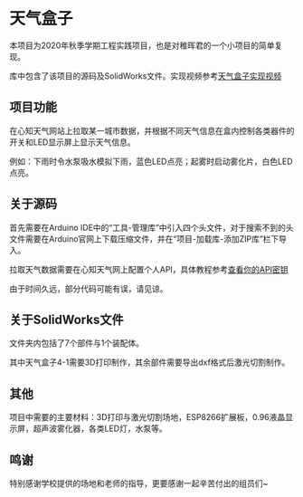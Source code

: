 # 天气盒子

本项目为2020年秋季学期工程实践项目，也是对稚晖君的一个小项目的简单复现。

库中包含了该项目的源码及SolidWorks文件。实现视频参考[天气盒子实现视频](https://www.bilibili.com/video/BV1ev411p7S9)

## 项目功能

在心知天气网站上拉取某一城市数据，并根据不同天气信息在盒内控制各类器件的开关和LED显示屏上显示天气信息。

例如：下雨时令水泵吸水模拟下雨，蓝色LED点亮；起雾时启动雾化片，白色LED点亮。

## 关于源码

首先需要在Arduino IDE中的“工具-管理库”中引入四个头文件，对于搜索不到的头文件需要在Arduino官网上下载压缩文件，并在“项目-加载库-添加ZIP库”栏下导入。

拉取天气数据需要在心知天气网上配置个人API，具体教程参考[查看你的API密钥](https://docs.seniverse.com/api/start/key.html)

由于时间久远，部分代码可能有误，请见谅。

## 关于SolidWorks文件

文件夹内包括了7个部件与1个装配体。

其中天气盒子4-1需要3D打印制作，其余部件需要导出dxf格式后激光切割制作。

## 其他

项目中需要的主要材料：3D打印与激光切割场地，ESP8266扩展板，0.96液晶显示屏，超声波雾化器，各类LED灯，水泵等。

## 鸣谢

特别感谢学校提供的场地和老师的指导，更要感谢一起辛苦付出的组员们~ 
